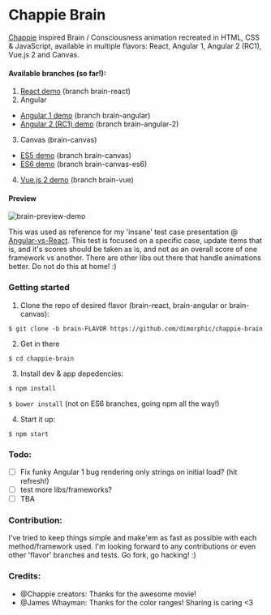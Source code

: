# Chappie Brain
[Chappie](http://www.imdb.com/title/tt1823672) inspired Brain / Consciousness animation recreated in HTML, CSS & JavaScript, available in multiple flavors: React, Angular 1, Angular 2 (RC1), Vue.js 2 and Canvas.

#### Available branches (so far!):

1. [React demo](https://dimorphic.github.io/chappie-brain/react/) (branch brain-react)
2. Angular
  - [Angular 1 demo](https://dimorphic.github.io/chappie-brain/angular-1/) (branch brain-angular)
  - [Angular 2 (RC1) demo](https://dimorphic.github.io/chappie-brain/angular-2/) (branch brain-angular-2)
3. Canvas (brain-canvas)
  - [ES5 demo](https://dimorphic.github.io/chappie-brain/canvas-es5/) (branch brain-canvas)
  - [ES6 demo](http://dimorphic.github.io/chappie-brain/canvas-es6/) (branch brain-canvas-es6)
4. [Vue.js 2 demo](https://dimorphic.github.io/chappie-brain/vue/) (branch brain-vue)

#### Preview

![brain-preview-demo](http://i.imgur.com/U0zdZkh.jpg)

This was used as reference for my 'insane' test case presentation @ [Angular-vs-React](http://bit.ly/angular-vs-react).
This test is focused on a specific case, update items that is, and it's scores should be taken as is, and not as an overall score of one framework vs another. There are other libs out there that handle animations better. Do not do this at home! :)

### Getting started

1. Clone the repo of desired flavor (brain-react, brain-angular or brain-canvas):
  
  `$ git clone -b brain-FLAVOR https://github.com/dimorphic/chappie-brain`

2. Get in there

  `$ cd chappie-brain`
  
3. Install dev & app depedencies:

  `$ npm install`
  
  `$ bower install` (not on ES6 branches, going npm all the way!)
  
4. Start it up:

  `$ npm start`

### Todo:

- [ ] Fix funky Angular 1 bug rendering only strings on initial load? (hit refresh!)
- [ ] test more libs/frameworks?
- [ ] TBA

### Contribution:

I've tried to keep things simple and make'em as fast as possible with each method/framework used.
I'm looking forward to any contributions or even other 'flavor' branches and tests. Go fork, go hacking! :)

### Credits:

* @Chappie creators: Thanks for the awesome movie!
* @James Whayman: Thanks for the color ranges! Sharing is caring <3
